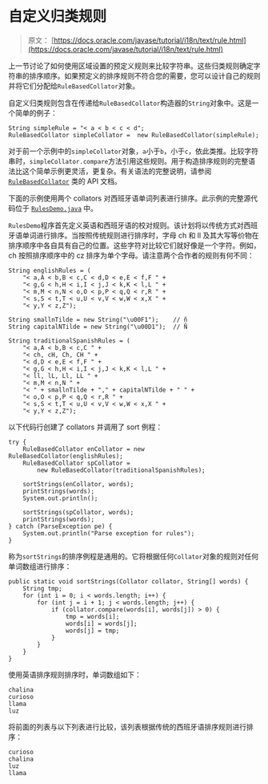 # 自定义归类规则

> 原文： [https://docs.oracle.com/javase/tutorial/i18n/text/rule.html](https://docs.oracle.com/javase/tutorial/i18n/text/rule.html)

上一节讨论了如何使用区域设置的预定义规则来比较字符串。这些归类规则确定字符串的排序顺序。如果预定义的排序规则不符合您的需要，您可以设计自己的规则并将它们分配给`RuleBasedCollator`对象。

自定义归类规则包含在传递给`RuleBasedCollator`构造器的`String`对象中。这是一个简单的例子：

```
String simpleRule = "< a < b < c < d";
RuleBasedCollator simpleCollator =  new RuleBasedCollator(simpleRule);

```

对于前一个示例中的`simpleCollator`对象，`a`小于`b`，小于`c`，依此类推。比较字符串时，`simpleCollator.compare`方法引用这些规则。用于构造排序规则的完整语法比这个简单示例更灵活，更复杂。有关语法的完整说明，请参阅 [`RuleBasedCollator`](https://docs.oracle.com/javase/8/docs/api/java/text/RuleBasedCollator.html) 类的 API 文档。

下面的示例使用两个 collat​​ors 对西班牙语单词列表进行排序。此示例的完整源代码位于 [`RulesDemo.java`](examples/RulesDemo.java) 中。

`RulesDemo`程序首先定义英语和西班牙语的校对规则。该计划将以传统方式对西班牙语单词进行排序。当按照传统规则进行排序时，字母 ch 和 ll 及其大写等价物在排序顺序中各自具有自己的位置。这些字符对比较它们就好像是一个字符。例如，ch 按照排序顺序中的 cz 排序为单个字母。请注意两个合作者的规则有何不同：

```
String englishRules = (
    "< a,A < b,B < c,C < d,D < e,E < f,F " +
    "< g,G < h,H < i,I < j,J < k,K < l,L " +
    "< m,M < n,N < o,O < p,P < q,Q < r,R " +
    "< s,S < t,T < u,U < v,V < w,W < x,X " +
    "< y,Y < z,Z");

String smallnTilde = new String("\u00F1");    // ñ
String capitalNTilde = new String("\u00D1");  // Ñ

String traditionalSpanishRules = (
    "< a,A < b,B < c,C " +
    "< ch, cH, Ch, CH " +
    "< d,D < e,E < f,F " +
    "< g,G < h,H < i,I < j,J < k,K < l,L " +
    "< ll, lL, Ll, LL " +
    "< m,M < n,N " +
    "< " + smallnTilde + "," + capitalNTilde + " " +
    "< o,O < p,P < q,Q < r,R " +
    "< s,S < t,T < u,U < v,V < w,W < x,X " +
    "< y,Y < z,Z");

```

以下代码行创建了 collat​​ors 并调用了 sort 例程：

```
try {
    RuleBasedCollator enCollator = new RuleBasedCollator(englishRules);
    RuleBasedCollator spCollator =
        new RuleBasedCollator(traditionalSpanishRules);

    sortStrings(enCollator, words);
    printStrings(words);
    System.out.println();

    sortStrings(spCollator, words);
    printStrings(words);
} catch (ParseException pe) {
    System.out.println("Parse exception for rules");
}

```

称为`sortStrings`的排序例程是通用的。它将根据任何`Collator`对象的规则对任何单词数组进行排序：

```
public static void sortStrings(Collator collator, String[] words) {
    String tmp;
    for (int i = 0; i < words.length; i++) {
        for (int j = i + 1; j < words.length; j++) {
            if (collator.compare(words[i], words[j]) > 0) {
                tmp = words[i];
                words[i] = words[j];
                words[j] = tmp;
            }
        }
    }
}

```

使用英语排序规则排序时，单词数组如下：

```
chalina
curioso
llama
luz

```

将前面的列表与以下列表进行比较，该列表根据传统的西班牙语排序规则进行排序：

```
curioso
chalina
luz
llama

```